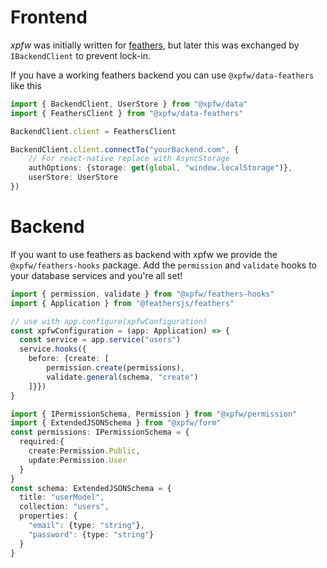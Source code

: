 # Frontend

*xpfw* was initially written for [feathers](http://feathersjs.com/), but later this was exchanged by `IBackendClient` to prevent lock-in.

If you have a working feathers backend you can use `@xpfw/data-feathers` like this

```typescript
import { BackendClient, UserStore } from "@xpfw/data"
import { FeathersClient } from "@xpfw/data-feathers"

BackendClient.client = FeathersClient

BackendClient.client.connectTo("yourBackend.com", {
    // For react-native replace with AsyncStorage
    authOptions: {storage: get(global, "window.localStorage")},
    userStore: UserStore
})
```

# Backend
If you want to use feathers as backend with xpfw we provide the `@xpfw/feathers-hooks` package.
Add the `permission` and `validate` hooks to your database services and you're all set!
```typescript
import { permission, validate } from "@xpfw/feathers-hooks"
import { Application } from "@feathersjs/feathers"

// use with app.configure(xpfwConfiguration)
const xpfwConfiguration = (app: Application) => {
  const service = app.service("users")
  service.hooks({
    before: {create: [
        permission.create(permissions),
        validate.general(schema, "create")
    ]}})
}

import { IPermissionSchema, Permission } from "@xpfw/permission"
import { ExtendedJSONSchema } from "@xpfw/form"
const permissions: IPermissionSchema = {
  required:{
    create:Permission.Public,
    update:Permission.User
  }
}
const schema: ExtendedJSONSchema = {
  title: "userModel",
  collection: "users",
  properties: {
    "email": {type: "string"},
    "password": {type: "string"}
  }
}
```